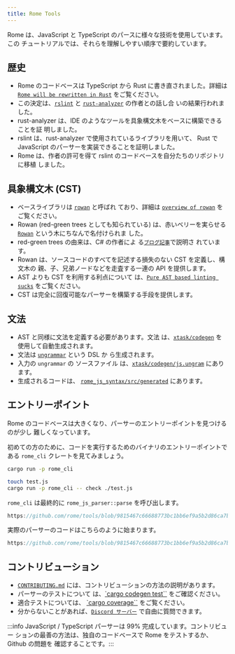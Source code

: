 ```yaml
---
title: Rome Tools
---
```


Rome は、JavaScript と TypeScript のパースに様々な技術を使用しています。この
チュートリアルでは、それらを理解しやすい順序で要約しています。

<!--truncate-->

## 歴史

-   Rome のコードベースは TypeScript から Rust に書き直されました。詳細は
    [`Rome will be rewritten in Rust`](https://web.archive.org/web/20230401084626/https://rome.tools/blog/2021/09/21/rome-will-be-rewritten-in-rust/)
    をご覧ください。
-   この決定は、[`rslint`](https://github.com/rslint/rslint) と
    [`rust-analyzer`](https://github.com/rust-lang/rust-analyzer) の作者との話し合
    いの結果行われました。
-   rust-analyzer は、IDE のようなツールを具象構文木をベースに構築できることを証
    明しました。
-   rslint は、rust-analyzer で使用されているライブラリを用いて、 Rust で
    JavaScript のパーサーを実装できることを証明しました。
-   Rome は、作者の許可を得て rslint のコードベースを自分たちのリポジトリに移植
    しました。

## 具象構文木 (CST)

-   ベースライブラリは [`rowan`](https://github.com/rust-analyzer/rowan) と呼ばれ
    ており、詳細は
    [`overview of rowan`](https://github.com/rust-lang/rust-analyzer/blob/master/docs/dev/syntax.md)
    をご覧ください。
-   Rowan (red-green trees としても知られている) は、赤いベリーを実らせる
    [`Rowan`](https://en.wikipedia.org/wiki/Rowan) という木にちなんで名付けられま
    した。
-   red-green trees の由来は、C# の作者によ
    る[`ブログ記事`](https://ericlippert.com/2012/06/08/red-green-trees/)で説明さ
    れています。
-   Rowan は、ソースコードのすべてを記述する損失のない CST を定義し、構文木の
    親、子、兄弟ノードなどを走査する一連の API を提供します。
-   AST よりも CST を利用する利点について
    は、[`Pure AST based linting sucks`](https://rdambrosio016.github.io/rust/2020/09/18/pure-ast-based-linting-sucks.html)
    をご覧ください。
-   CST は完全に回復可能なパーサーを構築する手段を提供します。

## 文法

-   AST と同様に文法を定義する必要があります。文法
    は、[`xtask/codegen`](https://github.com/rome/tools/tree/main/xtask/codegen)
    を使用して自動生成されます。
-   文法は [`ungrammar`](https://github.com/rust-analyzer/ungrammar) という DSL か
    ら生成されます。
-   入力の `ungrammar` の ソースファイル
    は、[`xtask/codegen/js.ungram`](https://github.com/rome/tools/blob/main/xtask/codegen/js.ungram)
    にあります。
-   生成されるコードは、
    [`rome_js_syntax/src/generated`](https://github.com/rome/tools/tree/main/crates/rome_js_syntax/src/generated)
    にあります。

## エントリーポイント

Rome のコードベースは大きくなり、パーサーのエントリーポイントを見つけるのが少し
難しくなっています。

初めての方のために、コードを実行するためのバイナリのエントリーポイントである
`rome_cli` クレートを見てみましょう。

```bash
cargo run -p rome_cli

touch test.js
cargo run -p rome_cli -- check ./test.js
```

`rome_cli` は最終的に `rome_js_parser::parse` を呼び出します。

```rust reference
https://github.com/rome/tools/blob/9815467c66688773bc1bb6ef9a5b2d86ca7b3682/crates/rome_js_parser/src/parse.rs#L178-L187
```

実際のパーサーのコードはこちらのように始まります。

```rust reference
https://github.com/rome/tools/blob/9815467c66688773bc1bb6ef9a5b2d86ca7b3682/crates/rome_js_parser/src/syntax/program.rs#L14-L17
```

## コントリビューション

-   [`CONTRIBUTING.md`](https://github.com/rome/tools/blob/main/CONTRIBUTING.md)
    には、コントリビューションの方法の説明があります。
-   パーサーのテストについて
    は、[`cargo codegen test``](https://github.com/rome/tools/tree/main/xtask/codegen#cargo-codegen-test)
    をご確認ください。
-   適合テストについては、
    [`cargo coverage``](https://github.com/rome/tools/tree/main/xtask/coverage)
    をご覧ください。
-   分からないことがあれば、[`Discord サーバー`](https://discord.com/invite/rome)
    で自由に質問できます。

:::info JavaScript / TypeScript パーサーは 99% 完成しています。コントリビュー
ションの最善の方法は、独自のコードベースで Rome をテストするか、Github の問題を
確認することです。:::
